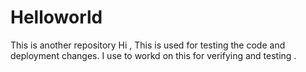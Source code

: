 # Helloworld
This is another repository
Hi , This is used for testing the code and deployment changes.
I use to workd on this for verifying and testing .
